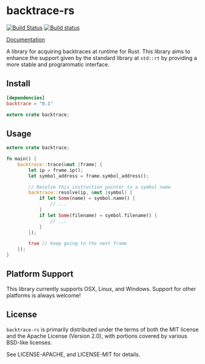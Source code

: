 # backtrace-rs

[![Build Status](https://travis-ci.org/alexcrichton/backtrace-rs.svg?branch=master)](https://travis-ci.org/alexcrichton/backtrace-rs)
[![Build status](https://ci.appveyor.com/api/projects/status/v4l9oj4aqbbgyx44?svg=true)](https://ci.appveyor.com/project/alexcrichton/backtrace-rs)

[Documentation](http://alexcrichton.com/backtrace-rs)

A library for acquiring backtraces at runtime for Rust. This library aims to
enhance the support given by the standard library at `std::rt` by providing a
more stable and programmatic interface.

## Install

```toml
[dependencies]
backtrace = "0.1"
```

```rust
extern crate backtrace;
```

## Usage

```rust
extern crate backtrace;

fn main() {
    backtrace::trace(&mut |frame| {
        let ip = frame.ip();
        let symbol_address = frame.symbol_address();

        // Resolve this instruction pointer to a symbol name
        backtrace::resolve(ip, &mut |symbol| {
            if let Some(name) = symbol.name() {
                // ...
            }
            if let Some(filename) = symbol.filename() {
                // ...
            }
        });

        true // keep going to the next frame
    });
}
```

## Platform Support

This library currently supports OSX, Linux, and Windows. Support for other
platforms is always welcome!

## License

`backtrace-rs` is primarily distributed under the terms of both the MIT license
and the Apache License (Version 2.0), with portions covered by various BSD-like
licenses.

See LICENSE-APACHE, and LICENSE-MIT for details.
